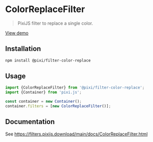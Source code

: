 # ColorReplaceFilter

> PixiJS filter to replace a single color.

[View demo](https://filters.pixijs.download/main/examples/index.html?enabled=ColorReplaceFilter)

## Installation

```bash
npm install @pixi/filter-color-replace
```

## Usage

```js
import {ColorReplaceFilter} from '@pixi/filter-color-replace';
import {Container} from 'pixi.js';

const container = new Container();
container.filters = [new ColorReplaceFilter()];
```

## Documentation

See https://filters.pixijs.download/main/docs/ColorReplaceFilter.html